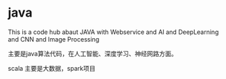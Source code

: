 # java
This is a code hub abaut JAVA with  Webservice and AI and DeepLearning and CNN and Image Processing

主要是java算法代码，在人工智能、深度学习、神经网路方面。


scala 主要是大数据，spark项目

